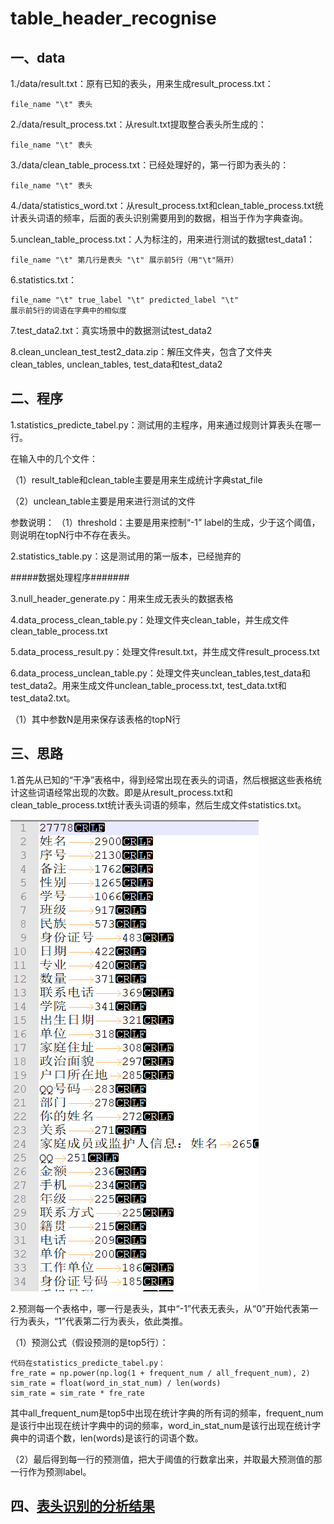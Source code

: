 # table_header_recognise
## 一、data
1./data/result.txt：原有已知的表头，用来生成result_process.txt：

	file_name "\t" 表头

2./data/result_process.txt：从result.txt提取整合表头所生成的：

	file_name "\t" 表头

3./data/clean_table_process.txt：已经处理好的，第一行即为表头的：

	file_name "\t" 表头

4./data/statistics_word.txt：从result_process.txt和clean_table_process.txt统计表头词语的频率，后面的表头识别需要用到的数据，相当于作为字典查询。
	
5.unclean_table_process.txt：人为标注的，用来进行测试的数据test_data1：

	file_name "\t" 第几行是表头 "\t" 展示前5行（用"\t"隔开）

6.statistics.txt：

	file_name "\t" true_label "\t" predicted_label "\t" 
	展示前5行的词语在字典中的相似度

7.test_data2.txt：真实场景中的数据测试test_data2

8.clean_unclean_test_test2_data.zip：解压文件夹，包含了文件夹clean_tables, unclean_tables, test_data和test_data2

## 二、程序
1.statistics_predicte_tabel.py：测试用的主程序，用来通过规则计算表头在哪一行。

在输入中的几个文件：

（1）result_table和clean_table主要是用来生成统计字典stat_file

（2）unclean_table主要是用来进行测试的文件

参数说明：
（1）threshold：主要是用来控制“-1” label的生成，少于这个阈值，则说明在topN行中不存在表头。

2.statistics_table.py：这是测试用的第一版本，已经抛弃的

#####数据处理程序#######

3.null_header_generate.py：用来生成无表头的数据表格

4.data_process_clean_table.py：处理文件夹clean_table，并生成文件clean_table_process.txt

5.data_process_result.py：处理文件result.txt，并生成文件result_process.txt

6.data_process_unclean_table.py：处理文件夹unclean_tables,test_data和test_data2。用来生成文件unclean_table_process.txt, test_data.txt和test_data2.txt。

（1）其中参数N是用来保存该表格的topN行

## 三、思路

1.首先从已知的“干净”表格中，得到经常出现在表头的词语，然后根据这些表格统计这些词语经常出现的次数。即是从result_process.txt和clean_table_process.txt统计表头词语的频率，然后生成文件statistics.txt。

![statistics](./picture/statistics_word.png)

2.预测每一个表格中，哪一行是表头，其中“-1”代表无表头，从“0”开始代表第一行为表头，“1”代表第二行为表头，依此类推。

（1）预测公式（假设预测的是top5行）：

```
代码在statistics_predicte_tabel.py：
fre_rate = np.power(np.log(1 + frequent_num / all_frequent_num), 2)
sim_rate = float(word_in_stat_num) / len(words)
sim_rate = sim_rate * fre_rate
```

其中all_frequent_num是top5中出现在统计字典的所有词的频率，frequent_num是该行中出现在统计字典中的词的频率，word_in_stat_num是该行出现在统计字典中的词语个数，len(words)是该行的词语个数。

（2）最后得到每一行的预测值，把大于阈值的行数拿出来，并取最大预测值的那一行作为预测label。

## 四、[表头识别的分析结果](https://docs.qq.com/doc/DU0xNZ3FTdGVwdGxa)